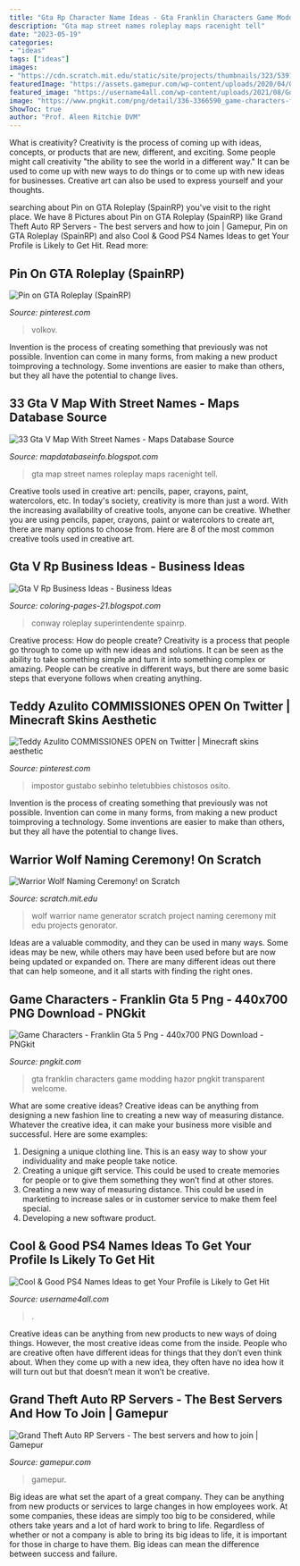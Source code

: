 ```yaml
---
title: "Gta Rp Character Name Ideas - Gta Franklin Characters Game Modding Hazor Pngkit Transparent Welcome"
description: "Gta map street names roleplay maps racenight tell"
date: "2023-05-19"
categories:
- "ideas"
tags: ["ideas"]
images:
- "https://cdn.scratch.mit.edu/static/site/projects/thumbnails/323/5391.png"
featuredImage: "https://assets.gamepur.com/wp-content/uploads/2020/04/09091052/what-are-GTA-RP-servers-1536x864.jpg"
featured_image: "https://username4all.com/wp-content/uploads/2021/08/Good-PS4-Names.png"
image: "https://www.pngkit.com/png/detail/336-3366590_game-characters-franklin-gta-5-png.png"
ShowToc: true
author: "Prof. Aleen Ritchie DVM"
---
```



What is creativity?
Creativity is the process of coming up with ideas, concepts, or products that are new, different, and exciting. Some people might call creativity "the ability to see the world in a different way." It can be used to come up with new ways to do things or to come up with new ideas for businesses. Creative art can also be used to express yourself and your thoughts.

	

		
searching about Pin on GTA Roleplay (SpainRP) you've visit to the right place. We have 8 Pictures about Pin on GTA Roleplay (SpainRP) like Grand Theft Auto RP Servers - The best servers and how to join | Gamepur, Pin on GTA Roleplay (SpainRP) and also Cool &amp; Good PS4 Names Ideas to get Your Profile is Likely to Get Hit. Read more:
		
    
## Pin On GTA Roleplay (SpainRP)

<img loading=lazy src="https://i.pinimg.com/736x/17/bd/2d/17bd2d4746d5ccb90e04e435b37bd6ea.jpg" onerror="this.onerror=null;this.src='https://tse1.mm.bing.net/th?id=OIP.8JmwgKaFiWr2MlJkDprYWQHaHa&amp;pid=15.1';" alt="Pin on GTA Roleplay (SpainRP)">

_Source: pinterest.com_

>volkov. 

	

Invention is the process of creating something that previously was not possible. Invention can come in many forms, from making a new product toimproving a technology. Some inventions are easier to make than others, but they all have the potential to change lives.

    
## 33 Gta V Map With Street Names - Maps Database Source

<img loading=lazy src="https://i.ytimg.com/vi/PaPk4AQOPHI/maxresdefault.jpg" onerror="this.onerror=null;this.src='https://tse3.mm.bing.net/th?id=OIP.6zEwg7fU5ndnFDgrNrkipwHaEK&amp;pid=15.1';" alt="33 Gta V Map With Street Names - Maps Database Source">

_Source: mapdatabaseinfo.blogspot.com_

>gta map street names roleplay maps racenight tell. 

	

Creative tools used in creative art: pencils, paper, crayons, paint, watercolors, etc.
In today's society, creativity is more than just a word. With the increasing availability of creative tools, anyone can be creative. Whether you are using pencils, paper, crayons, paint or watercolors to create art, there are many options to choose from. Here are 8 of the most common creative tools used in creative art.

    
## Gta V Rp Business Ideas - Business Ideas

<img loading=lazy src="https://i.pinimg.com/originals/42/07/dd/4207dd1cd81f8cc81ccfb0dcfe909808.jpg" onerror="this.onerror=null;this.src='https://tse1.mm.bing.net/th?id=OIP.KuXMz0-fwqz_IBkJGWq0SAHaHa&amp;pid=15.1';" alt="Gta V Rp Business Ideas - Business Ideas">

_Source: coloring-pages-21.blogspot.com_

>conway roleplay superintendente spainrp. 

	

Creative process: How do people create?
Creativity is a process that people go through to come up with new ideas and solutions. It can be seen as the ability to take something simple and turn it into something complex or amazing. People can be creative in different ways, but there are some basic steps that everyone follows when creating anything.

    
## Teddy Azulito COMMISSIONES OPEN On Twitter | Minecraft Skins Aesthetic

<img loading=lazy src="https://i.pinimg.com/736x/62/49/8b/62498bc9b33d3e656e564226a7fc051f.jpg" onerror="this.onerror=null;this.src='https://tse1.mm.bing.net/th?id=OIP.PVfHtRRRRmKrZS4zGuec_QHaHa&amp;pid=15.1';" alt="Teddy Azulito COMMISSIONES OPEN on Twitter | Minecraft skins aesthetic">

_Source: pinterest.com_

>impostor gustabo sebinho teletubbies chistosos osito. 

	

Invention is the process of creating something that previously was not possible. Invention can come in many forms, from making a new product toimproving a technology. Some inventions are easier to make than others, but they all have the potential to change lives.

    
## Warrior Wolf Naming Ceremony! On Scratch

<img loading=lazy src="https://cdn.scratch.mit.edu/static/site/projects/thumbnails/323/5391.png" onerror="this.onerror=null;this.src='https://tse2.mm.bing.net/th?id=OIP.BYDJWHAkOoXgJXD_50qsvgHaFj&amp;pid=15.1';" alt="Warrior Wolf Naming Ceremony! on Scratch">

_Source: scratch.mit.edu_

>wolf warrior name generator scratch project naming ceremony mit edu projects genorator. 

	

Ideas are a valuable commodity, and they can be used in many ways. Some ideas may be new, while others may have been used before but are now being updated or expanded on. There are many different ideas out there that can help someone, and it all starts with finding the right ones.

    
## Game Characters - Franklin Gta 5 Png - 440x700 PNG Download - PNGkit

<img loading=lazy src="https://www.pngkit.com/png/detail/336-3366590_game-characters-franklin-gta-5-png.png" onerror="this.onerror=null;this.src='https://tse1.mm.bing.net/th?id=OIP.Abl2QGRMs2P4bGCruy5jVAHaGv&amp;pid=15.1';" alt="Game Characters - Franklin Gta 5 Png - 440x700 PNG Download - PNGkit">

_Source: pngkit.com_

>gta franklin characters game modding hazor pngkit transparent welcome. 

	

What are some creative ideas?
Creative ideas can be anything from designing a new fashion line to creating a new way of measuring distance. Whatever the creative idea, it can make your business more visible and successful. Here are some examples:
1. Designing a unique clothing line. This is an easy way to show your individuality and make people take notice.
2. Creating a unique gift service. This could be used to create memories for people or to give them something they won’t find at other stores.
3. Creating a new way of measuring distance. This could be used in marketing to increase sales or in customer service to make them feel special.
4. Developing a new software product.

    
## Cool &amp; Good PS4 Names Ideas To Get Your Profile Is Likely To Get Hit

<img loading=lazy src="https://username4all.com/wp-content/uploads/2021/08/Good-PS4-Names.png" onerror="this.onerror=null;this.src='https://tse4.mm.bing.net/th?id=OIP.JGj1y_CAu-f9BA9xF5ghXAAAAA&amp;pid=15.1';" alt="Cool &amp; Good PS4 Names Ideas to get Your Profile is Likely to Get Hit">

_Source: username4all.com_

>. 

	

Creative ideas can be anything from new products to new ways of doing things. However, the most creative ideas come from the inside. People who are creative often have different ideas for things that they don’t even think about. When they come up with a new idea, they often have no idea how it will turn out but that doesn’t mean it won’t be creative.

    
## Grand Theft Auto RP Servers - The Best Servers And How To Join | Gamepur

<img loading=lazy src="https://assets.gamepur.com/wp-content/uploads/2020/04/09091052/what-are-GTA-RP-servers-1536x864.jpg" onerror="this.onerror=null;this.src='https://tse2.mm.bing.net/th?id=OIP.AoPy-gUUKWgYs5fUFIugcgHaEK&amp;pid=15.1';" alt="Grand Theft Auto RP Servers - The best servers and how to join | Gamepur">

_Source: gamepur.com_

>gamepur. 

	

Big ideas are what set the apart of a great company. They can be anything from new products or services to large changes in how employees work. At some companies, these ideas are simply too big to be considered, while others take years and a lot of hard work to bring to life. Regardless of whether or not a company is able to bring its big ideas to life, it is important for those in charge to have them. Big ideas can mean the difference between success and failure.

